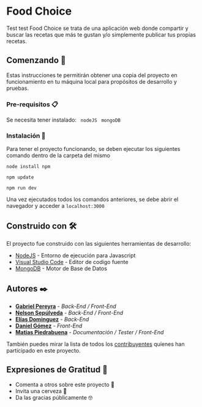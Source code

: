 # Food Choice
Test test
Food Choice se trata de una aplicación web donde compartir y buscar las recetas que más te gustan y/o simplemente publicar tus propias recetas.

## Comenzando 🚀

Estas instrucciones te permitirán obtener una copia del proyecto en funcionamiento en tu máquina local para propósitos de desarrollo y pruebas.



### Pre-requisitos 📋

Se necesita tener instalado:
``` nodeJS``` 
``` mongoDB```

### Instalación 🔧

Para tener el proyecto funcionando, se deben ejecutar los siguientes comando dentro de la carpeta del mismo


```
node install npm
```

```
npm update
```

```
npm run dev
```

Una vez ejecutados todos los comandos anteriores, se debe abrir el navegador y acceder a ```localhost:3000```

## Construido con 🛠️

El proyecto fue construido con las siguientes herramientas de desarrollo:

* [NodeJS](https://nodejs.org/es/) - Entorno de ejecución para Javascript
* [Visual Studio Code](https://code.visualstudio.com) - Editor de codigo fuente 
* [MongoDB](https://www.mongodb.com/download-center/community) - Motor de Base de Datos

## Autores ✒️

* **[Gabriel Pereyra](https://github.com/GabiAle97)** - *Back-End / Front-End*
* **[Nelson Sepúlveda](https://github.com/GabiAle97)** - *Back-End / Front-End*
* **[Elías Dominguez](https://github.com/GabiAle97)** - *Back-End*
* **[Daniel Gómez](https://github.com/GabiAle97)** - *Front-End*
* **[Matias Piedrabuena](https://github.com/GabiAle97)** - *Documentación / Tester / Front-End*


También puedes mirar la lista de todos los [contribuyentes](https://github.com/elchetodelciber/Food_Choise/contributors) quíenes han participado en este proyecto. 

## Expresiones de Gratitud 🎁

* Comenta a otros sobre este proyecto 📢
* Invita una cerveza 🍺 
* Da las gracias públicamente 🤓
